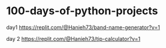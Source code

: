 # 100-days-of-python-projects

day1 https://replit.com/@Hanieh73/band-name-generator?v=1

day 2 https://replit.com/@Hanieh73/tip-calculator?v=1
